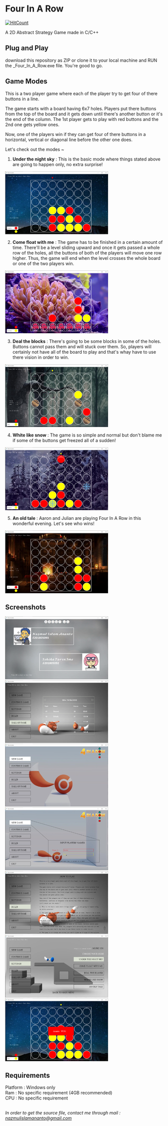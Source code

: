 # Four In A Row  
[![HitCount](http://hits.dwyl.com/nazmulislamananto/FIR-for-everyone.svg)](http://hits.dwyl.com/nazmulislamananto/FIR-for-everyone)  

A 2D Abstract Strategy Game made in C/C++  

## Plug and Play  

download this repository as ZIP or clone it to your local machine and RUN the _Four_In_A_Row.exe file. You're good to go.  

## Game Modes

This is a two player game where each of the player try to get four of there buttons in a line.  

The game starts with a board having 6x7 holes. Players put there buttons from the top of the board and it gets down until there's another button or it's the end of the column. The 1st player gets to play with red buttons and the 2nd one gets yellow ones.  

Now, one of the players win if they can get four of there buttons in a horizontal, vertical or diagonal line before the other one does.  

Let's check out the modes ~  

1. **Under the night sky** : This is the basic mode where things stated above are going to happen only, no extra surprise!   

<img src="screenshots/Under-the-night-sky.png" height="200px">

2. **Come float with me** : The game has to be finished in a certain amount of time. There'll be a level sliding upward and once it gets passed a whole row of the holes, all the buttons of both of the players will move one row higher. Thus, the game will end when the level crosses the whole board or one of the two players win.  

<img src="screenshots/Come-float-with-me.png" height="200px">

3. **Deal the blocks** : There's going to be some blocks in some of the holes. Buttons cannot pass them and will stuck over them. So, players will certainly not have all of the board to play and that's whay have to use there vision in order to win.  

<img src="screenshots/Deal-the-blocks.png" height="200px">

4. **White like snow** : The game is so simple and normal but don't blame me if some of the buttons get freezed all of a sudden!  

<img src="screenshots/White-like-snow.png" height="200px">

5. **An old tale** : Aaron and Julian are playing Four In A Row in this wonderful evening. Let's see who wins!  

<img src="screenshots/An-old-tale.png" height="200px">

## Screenshots

<img src="screenshots/About.png" height="200px">
<img src="screenshots/Hall-of-fame.png" height="200px">
<img src="screenshots/Main-menu.png" height="200px">
<img src="screenshots/New-game.png" height="200px">
<img src="screenshots/Rules.png" height="200px">
<img src="screenshots/Settings.png" height="200px">
<img src="screenshots/Winning-moment.png" height="200px">

## Requirements  

Platform : Windows only  
Ram : No specific requirement (4GB recommended)  
CPU : No specific requirement  

##  

*In order to get the source file, contact me through mail : nazmulislamananto@gmail.com*
